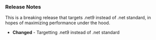 ### Release Notes
This is a breaking release that targets .net9 instead of .net standard, in hopes of maximizing performance under the hood.

- **Changed** - Targetting .net9 instead of .net standard